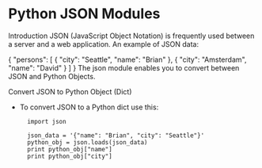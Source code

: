 # Python JSON Modules

Introduction
JSON (JavaScript Object Notation) is frequently used between a server and a web application. An example of JSON data:

{
    "persons": [
        {
            "city": "Seattle", 
            "name": "Brian"
        }, 
        {
            "city": "Amsterdam", 
            "name": "David"
        }
    ]
}
The json module enables you to convert between JSON and Python Objects.

Convert JSON to Python Object (Dict)
- To convert JSON to a Python dict use this:

        import json

        json_data = '{"name": "Brian", "city": "Seattle"}'
        python_obj = json.loads(json_data)
        print python_obj["name"]
        print python_obj["city"]
